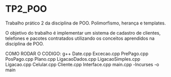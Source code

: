 # TP2_POO
Trabalho prático 2 da disciplina de POO. Polimorfismo, herança e templates.

O objetivo do trabalho é implementar um sistema de cadastro de clientes, telefones e pacotes contratados utilizando os conceitos aprendidos na disciplina de POO.

COMO RODAR O CODIGO:
g++ Date.cpp Excecao.cpp PrePago.cpp PosPago.cpp Plano.cpp LigacaoDados.cpp LigacaoSimples.cpp Ligacao.cpp Celular.cpp Cliente.cpp Interface.cpp main.cpp -lncurses -o main
